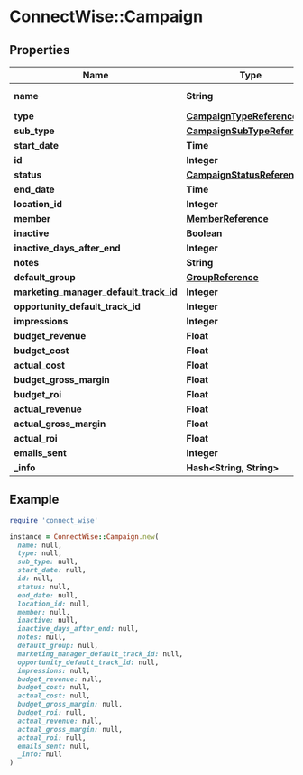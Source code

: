 # ConnectWise::Campaign

## Properties

| Name | Type | Description | Notes |
| ---- | ---- | ----------- | ----- |
| **name** | **String** |  Max length: 50; |  |
| **type** | [**CampaignTypeReference**](CampaignTypeReference.md) |  |  |
| **sub_type** | [**CampaignSubTypeReference**](CampaignSubTypeReference.md) |  |  |
| **start_date** | **Time** |  |  |
| **id** | **Integer** |  | [optional] |
| **status** | [**CampaignStatusReference**](CampaignStatusReference.md) |  | [optional] |
| **end_date** | **Time** |  | [optional] |
| **location_id** | **Integer** |  | [optional] |
| **member** | [**MemberReference**](MemberReference.md) |  | [optional] |
| **inactive** | **Boolean** |  | [optional] |
| **inactive_days_after_end** | **Integer** |  | [optional] |
| **notes** | **String** |  | [optional] |
| **default_group** | [**GroupReference**](GroupReference.md) |  | [optional] |
| **marketing_manager_default_track_id** | **Integer** |  | [optional] |
| **opportunity_default_track_id** | **Integer** |  | [optional] |
| **impressions** | **Integer** |  | [optional] |
| **budget_revenue** | **Float** |  | [optional] |
| **budget_cost** | **Float** |  | [optional] |
| **actual_cost** | **Float** |  | [optional] |
| **budget_gross_margin** | **Float** |  | [optional] |
| **budget_roi** | **Float** |  | [optional] |
| **actual_revenue** | **Float** |  | [optional] |
| **actual_gross_margin** | **Float** |  | [optional] |
| **actual_roi** | **Float** |  | [optional] |
| **emails_sent** | **Integer** |  | [optional] |
| **_info** | **Hash&lt;String, String&gt;** |  | [optional] |

## Example

```ruby
require 'connect_wise'

instance = ConnectWise::Campaign.new(
  name: null,
  type: null,
  sub_type: null,
  start_date: null,
  id: null,
  status: null,
  end_date: null,
  location_id: null,
  member: null,
  inactive: null,
  inactive_days_after_end: null,
  notes: null,
  default_group: null,
  marketing_manager_default_track_id: null,
  opportunity_default_track_id: null,
  impressions: null,
  budget_revenue: null,
  budget_cost: null,
  actual_cost: null,
  budget_gross_margin: null,
  budget_roi: null,
  actual_revenue: null,
  actual_gross_margin: null,
  actual_roi: null,
  emails_sent: null,
  _info: null
)
```

